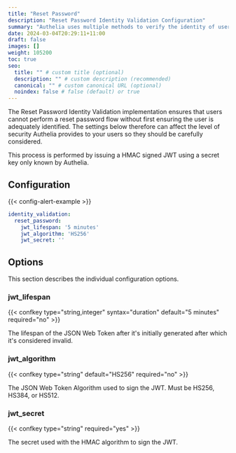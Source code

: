 ```yaml
---
title: "Reset Password"
description: "Reset Password Identity Validation Configuration"
summary: "Authelia uses multiple methods to verify the identity of users to prevent a malicious user from performing actions on behalf of them. This section describes Reset Password method."
date: 2024-03-04T20:29:11+11:00
draft: false
images: []
weight: 105200
toc: true
seo:
  title: "" # custom title (optional)
  description: "" # custom description (recommended)
  canonical: "" # custom canonical URL (optional)
  noindex: false # false (default) or true
---
```


The Reset Password Identity Validation implementation ensures that users cannot perform a reset password flow without
first ensuring the user is adequately identified. The settings below therefore can affect the level of security Authelia
provides to your users so they should be carefully considered.

This process is performed by issuing a HMAC signed JWT using a secret key only known by Authelia.

## Configuration

{{< config-alert-example >}}

```yaml {title="configuration.yml"}
identity_validation:
  reset_password:
    jwt_lifespan: '5 minutes'
    jwt_algorithm: 'HS256'
    jwt_secret: ''
```

## Options

This section describes the individual configuration options.

### jwt_lifespan

{{< confkey type="string,integer" syntax="duration" default="5 minutes" required="no" >}}

The lifespan of the JSON Web Token after it's initially generated after which it's considered invalid.

### jwt_algorithm

{{< confkey type="string" default="HS256" required="no" >}}

The JSON Web Token Algorithm used to sign the JWT. Must be HS256, HS384, or HS512.

### jwt_secret

{{< confkey type="string" required="yes" >}}

The secret used with the HMAC algorithm to sign the JWT.

